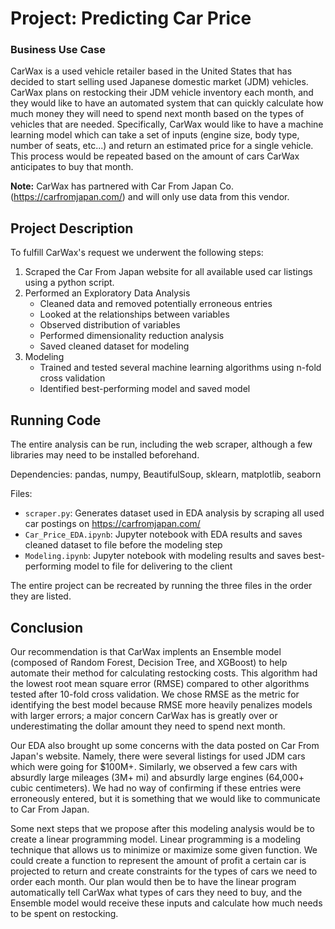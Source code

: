 # Project: Predicting Car Price

### Business Use Case
CarWax is a used vehicle retailer based in the United States that has decided to start selling used Japanese domestic market (JDM) vehicles. CarWax plans on restocking their JDM vehicle inventory each month, and they would like to have an automated system that can quickly calculate how much money they will need to spend next month based on the types of vehicles that are needed. Specifically, CarWax would like to have a machine learning model which can take a set of inputs (engine size, body type, number of seats, etc...) and return an estimated price for a single vehicle. This process would be repeated based on the amount of cars CarWax anticipates to buy that month.

**Note:** CarWax has partnered with Car From Japan Co. (https://carfromjapan.com/) and will only use data from this vendor.

## Project Description

To fulfill CarWax's request we underwent the following steps:

1) Scraped the Car From Japan website for all available used car listings using a python script.
2) Performed an Exploratory Data Analysis
    - Cleaned data and removed potentially erroneous entries
    - Looked at the relationships between variables
    - Observed distribution of variables
    - Performed dimensionality reduction analysis
    - Saved cleaned dataset for modeling
3) Modeling
    - Trained and tested several machine learning algorithms using n-fold cross validation
    - Identified best-performing model and saved model


## Running Code

The entire analysis can be run, including the web scraper, although a few libraries may need to be installed beforehand.

Dependencies: pandas, numpy, BeautifulSoup, sklearn, matplotlib, seaborn

Files:
- `scraper.py`: Generates dataset used in EDA analysis by scraping all used car postings on https://carfromjapan.com/
- `Car_Price_EDA.ipynb`: Jupyter notebook with EDA results and saves cleaned dataset to file before the modeling step
- `Modeling.ipynb`: Jupyter notebook with modeling results and saves best-performing model to file for delivering to the client

The entire project can be recreated by running the three files in the order they are listed.


## Conclusion

Our recommendation is that CarWax implents an Ensemble model (composed of Random Forest, Decision Tree, and XGBoost) to help automate their method for calculating restocking costs. This algorithm had the lowest root mean square error (RMSE) compared to other algorithms tested after 10-fold cross validation. We chose RMSE as the metric for identifying the best model because RMSE more heavily penalizes models with larger errors; a major concern CarWax has is greatly over or underestimating the dollar amount they need to spend next month.

Our EDA also brought up some concerns with the data posted on Car From Japan's website. Namely, there were several listings for used JDM cars which were going for $100M+. Similarly, we observed a few cars with absurdly large mileages (3M+ mi) and absurdly large engines (64,000+ cubic centimeters). We had no way of confirming if these entries were erroneously entered, but it is something that we would like to communicate to Car From Japan. 

Some next steps that we propose after this modeling analysis would be to create a linear programming model. Linear programming is a modeling technique that allows us to minimize or maximize some given function. We could create a function to represent the amount of profit a certain car is projected to return and create constraints for the types of cars we need to order each month. Our plan would then be to have the linear program automatically tell CarWax what types of cars they need to buy, and the Ensemble model would receive these inputs and calculate how much needs to be spent on restocking.
